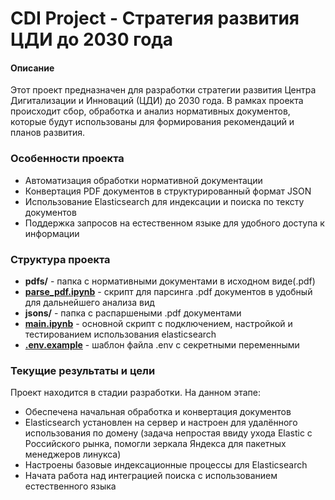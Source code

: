 # CDI Project - Стратегия развития ЦДИ до 2030 года

#### Описание
Этот проект предназначен для разработки стратегии развития Центра Дигитализации и Инноваций (ЦДИ) до 2030 года. В рамках проекта происходит сбор, обработка и анализ нормативных документов, которые будут использованы для формирования рекомендаций и планов развития.

### Особенности проекта

- Автоматизация обработки нормативной документации
- Конвертация PDF документов в структурированный формат JSON
- Использование Elasticsearch для индексации и поиска по тексту документов
- Поддержка запросов на естественном языке для удобного доступа к информации

### Структура проекта
- <b>pdfs/</b> - папка с нормативными документами в исходном виде(.pdf)
- <b>[parse_pdf.ipynb](https://github.com/GaganovAlexander/CDI-project/blob/main/scripts/parse_pdf.ipynb)</b> - скрипт для парсинга .pdf документов в удобный для дальнейшего анализа вид
- <b>jsons/</b> - папка с распаршеными .pdf документами
- <b>[main.ipynb](https://github.com/GaganovAlexander/CDI-project/blob/main/scripts/main.ipynb)</b> - основной скрипт с подключением, настройкой и тестированием использования elasticsearch
- <b>[.env.example](https://github.com/GaganovAlexander/CDI-project/blob/main/scripts/.env.example)</b> - шаблон файла .env с секретными переменными

### Текущие результаты и цели

Проект находится в стадии разработки. На данном этапе:
- Обеспечена начальная обработка и конвертация документов
- Elasticsearch установлен на сервер и настроен для удалённого использования по домену (задача непростая ввиду ухода Elastic с Российского рынка, помогли зеркала Яндекса для пакетных менеджеров линукса)
- Настроены базовые индексационные процессы для Elasticsearch
- Начата работа над интеграцией поиска с использованием естественного языка
